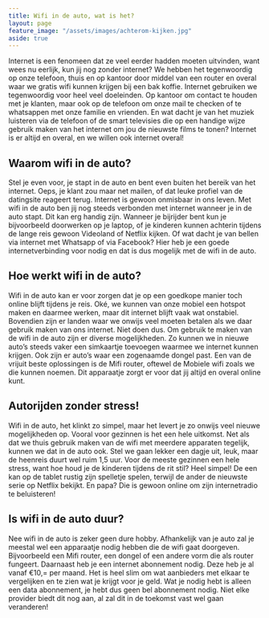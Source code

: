 ```yaml
---
title: Wifi in de auto, wat is het?
layout: page
feature_image: "/assets/images/achterom-kijken.jpg"
aside: true
---
```


Internet is een fenomeen dat ze veel eerder hadden moeten uitvinden, want wees nu eerlijk, kun jij nog zonder internet? We hebben het tegenwoordig op onze telefoon, thuis en op kantoor door middel van een router en overal waar we gratis wifi kunnen krijgen bij een bak koffie. Internet gebruiken we tegenwoordig voor heel veel doeleinden. Op kantoor om contact te houden met je klanten, maar ook op de telefoon om onze mail te checken of te whatsappen met onze familie en vrienden. En wat dacht je van het muziek luisteren via de telefoon of de smart televisies die op een handige wijze gebruik maken van het internet om jou de nieuwste films te tonen? Internet is er altijd en overal, en we willen ook internet overal!

## Waarom wifi in de auto?

Stel je even voor, je stapt in de auto en bent even buiten het bereik van het internet. Oeps, je klant zou maar net mailen, of dat leuke profiel van de datingsite reageert terug. Internet is gewoon onmisbaar in ons leven. Met wifi in de auto ben jij nog steeds verbonden met internet wanneer je in de auto stapt. Dit kan erg handig zijn.  Wanneer je bijrijder bent kun je bijvoorbeeld doorwerken op je laptop, of je kinderen kunnen achterin tijdens de lange reis gewoon Videoland of Netflix kijken. Of wat dacht je van bellen via internet met Whatsapp of via Facebook? Hier heb je een goede internetverbinding voor nodig en dat is dus mogelijk met de wifi in de auto.

## Hoe werkt wifi in de auto?

Wifi in de auto kan er voor zorgen dat je op een goedkope manier toch online blijft tijdens je reis. Oké, we kunnen van onze mobiel een hotspot maken en daarmee werken, maar dit internet blijft vaak wat onstabiel. Bovendien zijn er landen waar we onwijs veel moeten betalen als we daar gebruik maken van ons internet. Niet doen dus. Om gebruik te maken van de wifi in de auto zijn er diverse mogelijkheden. Zo kunnen we in nieuwe auto’s steeds vaker een simkaartje toevoegen waarmee we internet kunnen krijgen. Ook zijn er auto’s waar een zogenaamde dongel past. Een van de vrijuit beste oplossingen is de Mifi router, oftewel de Mobiele wifi zoals we die kunnen noemen. Dit apparaatje zorgt er voor dat jij altijd en overal online kunt.

## Autorijden zonder stress!

Wifi in de auto, het klinkt zo simpel, maar het levert je zo onwijs veel nieuwe mogelijkheden op. Vooral voor gezinnen is het een hele uitkomst. Net als dat we thuis gebruik maken van de wifi met meerdere apparaten tegelijk, kunnen we dat in de auto ook. Stel we gaan lekker een dagje uit, leuk, maar de heenreis duurt wel ruim 1,5 uur. Voor de meeste gezinnen een hele stress, want hoe houd je de kinderen tijdens de rit stil? Heel simpel! De een kan op de tablet rustig zijn spelletje spelen, terwijl de ander de nieuwste serie op Netflix bekijkt. En papa? Die is gewoon online om zijn internetradio te beluisteren!

## Is wifi in de auto duur?

Nee wifi in de auto is zeker geen dure hobby. Afhankelijk van je auto zal je meestal wel een apparaatje nodig hebben die de wifi gaat doorgeven. Bijvoorbeeld een Mifi router, een dongel of een andere vorm die als router fungeert. Daarnaast heb je een internet abonnement nodig. Deze heb je al vanaf €10,= per maand. Het is heel slim om wat aanbieders met elkaar te vergelijken en te zien wat je krijgt voor je geld. Wat je nodig hebt is alleen een data abonnement, je hebt dus geen bel abonnement nodig. Niet elke provider biedt dit nog aan, al zal dit in de toekomst vast wel gaan veranderen!


